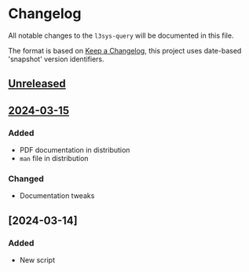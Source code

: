 # Changelog
All notable changes to the `l3sys-query` will be documented in this file.

The format is based on [Keep a
Changelog](https://keepachangelog.com/en/1.0.0/), this project uses date-based
'snapshot' version identifiers.

## [Unreleased]

## [2024-03-15]

### Added
- PDF documentation in distribution
- `man` file in distribution

### Changed
- Documentation tweaks

## [2024-03-14]

### Added
- New script

[Unreleased]: https://github.com/latex3/l3sys-query/compare/2024-03-15...HEAD
[2024-03-15]: https://github.com/latex3/l3sys-query/compare/2024-03-14...2024-03-15
